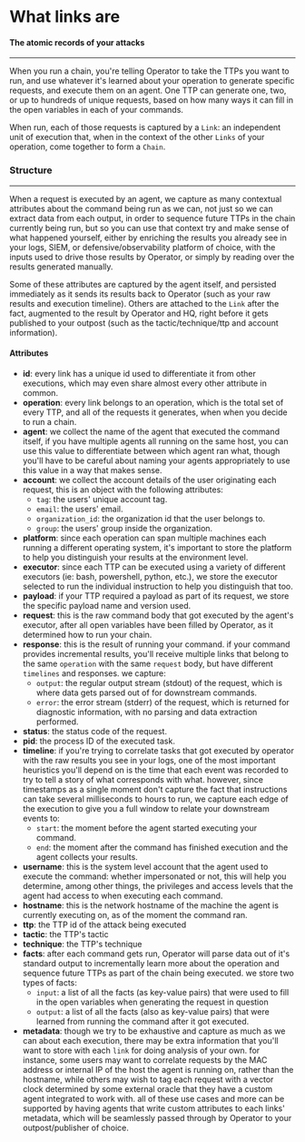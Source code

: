 # What links are

#### The atomic records of your attacks

---

When you run a chain, you're telling Operator to take the TTPs you want to run, and use whatever it's learned about your operation to generate specific requests, and execute them on an agent. One TTP can generate one, two, or up to hundreds of unique requests, based on how many ways it can fill in the open variables in each of your commands.

When run, each of those requests is captured by a `Link`: an independent unit of execution that, when in the context of the other `Links` of your operation, come together to form a `Chain`.

### Structure

---

When a request is executed by an agent, we capture as many contextual attributes about the command being run as we can, not just so we can extract data from each output, in order to sequence future TTPs in the chain currently being run, but so you can use that context try and make sense of what happened yourself, either by enriching the results you already see in your logs, SIEM, or defensive/observability platform of choice, with the inputs used to drive those results by Operator, or simply by reading over the results generated manually.

Some of these attributes are captured by the agent itself, and persisted immediately as it sends its results back to Operator (such as your raw results and execution timeline). Others are attached to the `Link` after the fact, augmented to the result by Operator and HQ, right before it gets published to your outpost (such as the tactic/technique/ttp and account information).

#### Attributes

- **id**: every link has a unique id used to differentiate it from other executions, which may even share almost every other attribute in common.
- **operation**: every link belongs to an operation, which is the total set of every TTP, and all of the requests it generates, when when you decide to run a chain.
- **agent**: we collect the name of the agent that executed the command itself, if you have multiple agents all running on the same host, you can use this value to differentiate between which agent ran what, though you'll have to be careful about naming your agents appropriately to use this value in a way that makes sense.
- **account**: we collect the account details of the user originating each request, this is an object with the following attributes:
	- `tag`: the users' unique account tag.
	- `email`: the users' email.
	- `organization_id`: the organization id that the user belongs to.
	- `group`: the users' group inside the organization.
- **platform**: since each operation can span multiple machines each running a different operating system, it's important to store the platform to help you distinguish your results at the environment level.
- **executor**: since each TTP can be executed using a variety of different executors (ie: bash, powershell, python, etc.), we store the executor selected to run the individual instruction to help you distinguish that too.
- **payload**: if your TTP required a payload as part of its request, we store the specific payload name and version used.
- **request**: this is the raw command body that got executed by the agent's executor, after all open variables have been filled by Operator, as it determined how to run your chain.
- **response**: this is the result of running your command. if your command provides incremental results, you'll receive multiple links that belong to the same `operation` with the same `request` body, but have different `timelines` and responses. we capture:
	- `output`: the regular output stream (stdout) of the request, which is where data gets parsed out of for downstream commands.
	- `error`: the error stream (stderr) of the request, which is returned for diagnostic information, with no parsing and data extraction performed.
- **status**: the status code of the request.
- **pid**: the process ID of the executed task.
- **timeline**: if you're trying to correlate tasks that got executed by operator with the raw results you see in your logs, one of the most important heuristics you'll depend on is the time that each event was recorded to try to tell a story of what corresponds with what. however, since timestamps as a single moment don't capture the fact that instructions can take several milliseconds to hours to run, we capture each edge of the execution to give you a full window to relate your downstream events to:
	- `start`: the moment before the agent started executing your command.
	- `end`: the moment after the command has finished execution and the agent collects your results.
- **username**: this is the system level account that the agent used to execute the command: whether impersonated or not, this will help you determine, among other things, the privileges and access levels that the agent had access to when executing each command.
- **hostname**: this is the network hostname of the machine the agent is currently executing on, as of the moment the command ran.
- **ttp**: the TTP id of the attack being executed
- **tactic**: the TTP's tactic
- **technique**: the TTP's technique
- **facts**: after each command gets run, Operator will parse data out of it's standard output to incrementally learn more about the operation and sequence future TTPs as part of the chain being executed. we store two types of facts:
	- `input`: a list of all the facts (as key-value pairs) that were used to fill in the open variables when generating the request in question
	- `output`: a list of all the facts (also as key-value pairs) that were learned from running the command after it got executed.
- **metadata**: though we try to be exhaustive and capture as much as we can about each execution, there may be extra information that you'll want to store with each `link` for doing analysis of your own. for instance, some users may want to correlate requests by the MAC address or internal IP of the host the agent is running on, rather than the hostname, while others may wish to tag each request with a vector clock determined by some external oracle that they have a custom agent integrated to work with. all of these use cases and more can be supported by having agents that write custom attributes to each links' metadata, which will be seamlessly passed through by Operator to your outpost/publisher of choice.
